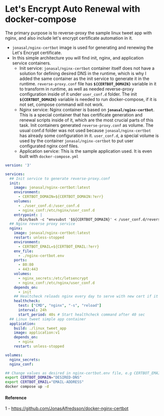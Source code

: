 # Let's Encrypt Auto Renewal with docker-compose 

The primary purpose is to reverse-proxy the sample linux tweet app with nginx, and also include let's encrypt certificate automation in it.

- `jonasal/nginx-certbot` image is used for generating and renewing the Let's Encrypt certificate.
- In this simple architecture you will find init, nginx, and application service containers.
  - Init service: `jonasal/nginx-certbot` container itself does not have a solution for defining desired DNS in the runtime, which is why I added the same container as the init service to generate it in the runtime. `reverse-proxy.conf` file has **`${CERTBOT_DOMAIN}`** variable in it to transform in runtime, as well as needed reverse-proxy configuration inside of it under `user_conf.d` folder. The init **`${CERTBOT_DOMAIN}`** variable is needed to run docker-compose, if it is not set, compose command will not work.
  - Nginx service: Nginx container is based on **`jonasal/nginx-certbot`**. This is a special container that has certificate generation and renewal scripts inside of it, which are the most crucial parts of this task. Init containers generated `reverse-proxy.conf` as volume. The usual conf.d folder was not used because `jonasal/nginx-certbot` has already some configuration in it. `user_conf.d`, a special volume is used by the container `jonasal/nginx-certbot` to put user configurated nginx conf files.
  - Application service: This is the sample application used. It is even built with `docker-compose.yml`

```yaml
version: '3'

services:
  ## Init service to generate reverse-proxy.conf
  init:
    image: jonasal/nginx-certbot:latest
    environment:
      - CERTBOT_DOMAIN=${CERTBOT_DOMAIN:?err}
    volumes:
      - ./user_conf.d:/user_conf.d
      - nginx_conf:/etc/nginx/user_conf.d
    entrypoint: |
      /bin/bash -c "envsubst '$${CERTBOT_DOMAIN}' < /user_conf.d/reverse-proxy.conf > /etc/nginx/user_conf.d/reverse-proxy.conf"
  ## Nginx reverse proxy service
  nginx:
    image: jonasal/nginx-certbot:latest
    restart: unless-stopped
    environment:
      - CERTBOT_EMAIL=${CERTBOT_EMAIL:?err}
    env_file:
      - ./nginx-certbot.env
    ports:
      - 80:80
      - 443:443
    volumes:
      - nginx_secrets:/etc/letsencrypt
      - nginx_conf:/etc/nginx/user_conf.d
    depends_on:
      - init
    ## Healtcheck reloads nginx every day to serve with new cert if it is renewed
    healthcheck:
      test: ["CMD", "nginx", "-s", "reload"]
      interval: 24h
      start_period: 40s # Start healthcheck command after 40 sec
  ## Linux tweet simple app container
  application:
    build: ./linux_tweet_app
    image: application:v1
    depends_on:
      - nginx
    restart: unless-stopped

volumes:
  nginx_secrets:
  nginx_conf:
```


```bash
## Change values as desired in nginx-certbot.env file, e.g CERTBOT_EMAIL or RENEWAL_INTERVAL for let's encrypt cert
export CERTBOT_DOMAIN="DESIRED-DNS"
export CERTBOT_EMAIL="EMAIL-ADDRESS"
docker compose up -d
```

#### Reference
1 - https://github.com/JonasAlfredsson/docker-nginx-certbot